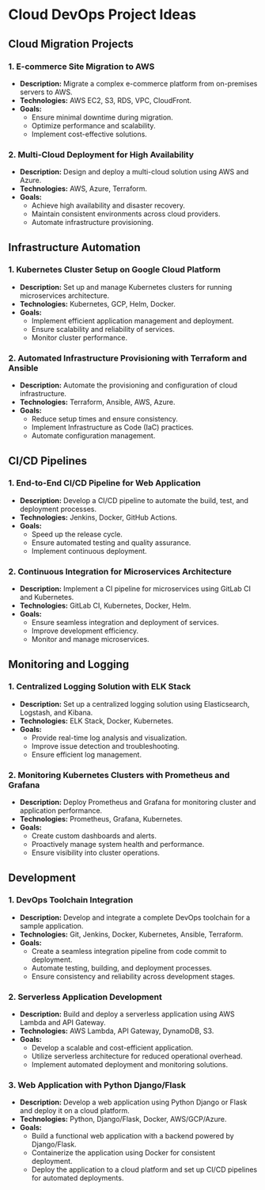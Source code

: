# Cloud DevOps Project Ideas

## Cloud Migration Projects

### 1. E-commerce Site Migration to AWS
- **Description:** Migrate a complex e-commerce platform from on-premises servers to AWS.
- **Technologies:** AWS EC2, S3, RDS, VPC, CloudFront.
- **Goals:**
  - Ensure minimal downtime during migration.
  - Optimize performance and scalability.
  - Implement cost-effective solutions.

### 2. Multi-Cloud Deployment for High Availability
- **Description:** Design and deploy a multi-cloud solution using AWS and Azure.
- **Technologies:** AWS, Azure, Terraform.
- **Goals:**
  - Achieve high availability and disaster recovery.
  - Maintain consistent environments across cloud providers.
  - Automate infrastructure provisioning.

## Infrastructure Automation

### 1. Kubernetes Cluster Setup on Google Cloud Platform
- **Description:** Set up and manage Kubernetes clusters for running microservices architecture.
- **Technologies:** Kubernetes, GCP, Helm, Docker.
- **Goals:**
  - Implement efficient application management and deployment.
  - Ensure scalability and reliability of services.
  - Monitor cluster performance.

### 2. Automated Infrastructure Provisioning with Terraform and Ansible
- **Description:** Automate the provisioning and configuration of cloud infrastructure.
- **Technologies:** Terraform, Ansible, AWS, Azure.
- **Goals:**
  - Reduce setup times and ensure consistency.
  - Implement Infrastructure as Code (IaC) practices.
  - Automate configuration management.

## CI/CD Pipelines

### 1. End-to-End CI/CD Pipeline for Web Application
- **Description:** Develop a CI/CD pipeline to automate the build, test, and deployment processes.
- **Technologies:** Jenkins, Docker, GitHub Actions.
- **Goals:**
  - Speed up the release cycle.
  - Ensure automated testing and quality assurance.
  - Implement continuous deployment.

### 2. Continuous Integration for Microservices Architecture
- **Description:** Implement a CI pipeline for microservices using GitLab CI and Kubernetes.
- **Technologies:** GitLab CI, Kubernetes, Docker, Helm.
- **Goals:**
  - Ensure seamless integration and deployment of services.
  - Improve development efficiency.
  - Monitor and manage microservices.

## Monitoring and Logging

### 1. Centralized Logging Solution with ELK Stack
- **Description:** Set up a centralized logging solution using Elasticsearch, Logstash, and Kibana.
- **Technologies:** ELK Stack, Docker, Kubernetes.
- **Goals:**
  - Provide real-time log analysis and visualization.
  - Improve issue detection and troubleshooting.
  - Ensure efficient log management.

### 2. Monitoring Kubernetes Clusters with Prometheus and Grafana
- **Description:** Deploy Prometheus and Grafana for monitoring cluster and application performance.
- **Technologies:** Prometheus, Grafana, Kubernetes.
- **Goals:**
  - Create custom dashboards and alerts.
  - Proactively manage system health and performance.
  - Ensure visibility into cluster operations.

## Development

### 1. DevOps Toolchain Integration
- **Description:** Develop and integrate a complete DevOps toolchain for a sample application.
- **Technologies:** Git, Jenkins, Docker, Kubernetes, Ansible, Terraform.
- **Goals:**
  - Create a seamless integration pipeline from code commit to deployment.
  - Automate testing, building, and deployment processes.
  - Ensure consistency and reliability across development stages.

### 2. Serverless Application Development
- **Description:** Build and deploy a serverless application using AWS Lambda and API Gateway.
- **Technologies:** AWS Lambda, API Gateway, DynamoDB, S3.
- **Goals:**
  - Develop a scalable and cost-efficient application.
  - Utilize serverless architecture for reduced operational overhead.
  - Implement automated deployment and monitoring solutions.

### 3. Web Application with Python Django/Flask
- **Description:** Develop a web application using Python Django or Flask and deploy it on a cloud platform.
- **Technologies:** Python, Django/Flask, Docker, AWS/GCP/Azure.
- **Goals:**
  - Build a functional web application with a backend powered by Django/Flask.
  - Containerize the application using Docker for consistent deployment.
  - Deploy the application to a cloud platform and set up CI/CD pipelines for automated deployments.
